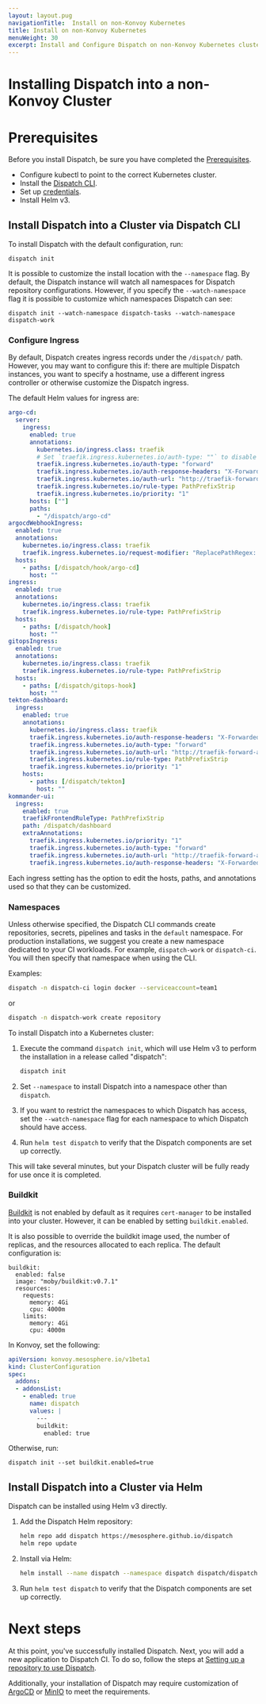 ```yaml
---
layout: layout.pug
navigationTitle:  Install on non-Konvoy Kubernetes
title: Install on non-Konvoy Kubernetes
menuWeight: 30
excerpt: Install and Configure Dispatch on non-Konvoy Kubernetes clusters.
---
```

# Installing Dispatch into a non-Konvoy Cluster

# Prerequisites

Before you install Dispatch, be sure you have completed the [Prerequisites](../prerequisites/).

* Configure kubectl to point to the correct Kubernetes cluster.
* Install the [Dispatch CLI](../cli/).
* Set up [credentials](../../tutorials/ci_tutorials/credentials/).
* Install Helm v3.

## Install Dispatch into a Cluster via Dispatch CLI

To install Dispatch with the default configuration, run:

```
dispatch init
```

It is possible to customize the install location with the `--namespace` flag. By default, the Dispatch instance will watch all namespaces for Dispatch repository configurations. However, if you specify the `--watch-namespace` flag it is possible to customize which namespaces Dispatch can see:

```
dispatch init --watch-namespace dispatch-tasks --watch-namespace dispatch-work
```

### Configure Ingress

By default, Dispatch creates ingress records under the `/dispatch/` path. However, you may want to configure this if: there are multiple Dispatch instances, you want to specify a hostname, use a different ingress controller or otherwise customize the Dispatch ingress.

The default Helm values for ingress are:

```yaml
argo-cd:
  server:
    ingress:
      enabled: true
      annotations:
        kubernetes.io/ingress.class: traefik
        # Set `traefik.ingress.kubernetes.io/auth-type: ""` to disable traefik-forward-auth.
        traefik.ingress.kubernetes.io/auth-type: "forward"
        traefik.ingress.kubernetes.io/auth-response-headers: "X-Forwarded-User"
        traefik.ingress.kubernetes.io/auth-url: "http://traefik-forward-auth-kubeaddons.kubeaddons.svc.cluster.local:4181/"
        traefik.ingress.kubernetes.io/rule-type: PathPrefixStrip
        traefik.ingress.kubernetes.io/priority: "1"
      hosts: [""]
      paths:
        - "/dispatch/argo-cd"
argocdWebhookIngress:
  enabled: true
  annotations:
    kubernetes.io/ingress.class: traefik
    traefik.ingress.kubernetes.io/request-modifier: "ReplacePathRegex: ^(.*) /api/webhook"
  hosts:
    - paths: [/dispatch/hook/argo-cd]
      host: ""
ingress:
  enabled: true
  annotations:
    kubernetes.io/ingress.class: traefik
    traefik.ingress.kubernetes.io/rule-type: PathPrefixStrip
  hosts:
    - paths: [/dispatch/hook]
      host: ""
gitopsIngress:
  enabled: true
  annotations:
    kubernetes.io/ingress.class: traefik
    traefik.ingress.kubernetes.io/rule-type: PathPrefixStrip
  hosts:
    - paths: [/dispatch/gitops-hook]
      host: ""
tekton-dashboard:
  ingress:
    enabled: true
    annotations:
      kubernetes.io/ingress.class: traefik
      traefik.ingress.kubernetes.io/auth-response-headers: "X-Forwarded-User"
      traefik.ingress.kubernetes.io/auth-type: "forward"
      traefik.ingress.kubernetes.io/auth-url: "http://traefik-forward-auth-kubeaddons.kubeaddons.svc.cluster.local:4181/"
      traefik.ingress.kubernetes.io/rule-type: PathPrefixStrip
      traefik.ingress.kubernetes.io/priority: "1"
    hosts:
      - paths: [/dispatch/tekton]
        host: ""
kommander-ui:
  ingress:
    enabled: true
    traefikFrontendRuleType: PathPrefixStrip
    path: /dispatch/dashboard
    extraAnnotations:
      traefik.ingress.kubernetes.io/priority: "1"
      traefik.ingress.kubernetes.io/auth-type: "forward"
      traefik.ingress.kubernetes.io/auth-url: "http://traefik-forward-auth-kubeaddons.kubeaddons.svc.cluster.local:4181/"
      traefik.ingress.kubernetes.io/auth-response-headers: "X-Forwarded-User"
```

Each ingress setting has the option to edit the hosts, paths, and annotations used so that they can be customized.

### Namespaces

Unless otherwise specified, the Dispatch CLI commands create repositories, secrets, pipelines and tasks in the `default` namespace. For production installations, we suggest you create a new namespace dedicated to your CI workloads. For example, `dispatch-work` or `dispatch-ci`. You will then specify that namespace when using the CLI.

Examples:

```bash
dispatch -n dispatch-ci login docker --serviceaccount=team1
```

or

```bash
dispatch -n dispatch-work create repository
```

To install Dispatch into a Kubernetes cluster:

1.  Execute the command `dispatch init`, which will use Helm v3 to perform the installation in a release called "dispatch":

    ```bash
    dispatch init
    ```

1. Set `--namespace` to install Dispatch into a namespace other than `dispatch`.
1. If you want to restrict the namespaces to which Dispatch has access, set the `--watch-namespace` flag for each namespace to which Dispatch should have access.
1. Run `helm test dispatch` to verify that the Dispatch components are set up correctly.

This will take several minutes, but your Dispatch cluster will be fully ready for use once it is completed.

### Buildkit

[Buildkit](https://github.com/moby/buildkit) is not enabled by default as it requires `cert-manager` to be installed into your cluster. However, it can be enabled by setting `buildkit.enabled`.

It is also possible to override the buildkit image used, the number of replicas, and the resources allocated to each replica. The default configuration is:

```
buildkit:
  enabled: false
  image: "moby/buildkit:v0.7.1"
  resources:
    requests:
      memory: 4Gi
      cpu: 4000m
    limits:
      memory: 4Gi
      cpu: 4000m
```

In Konvoy, set the following:

```yaml
apiVersion: konvoy.mesosphere.io/v1beta1
kind: ClusterConfiguration
spec:
  addons:
  - addonsList:
    - enabled: true
      name: dispatch
      values: |
        ---
        buildkit:
          enabled: true
```

Otherwise, run:

```
dispatch init --set buildkit.enabled=true
```

## Install Dispatch into a Cluster via Helm

Dispatch can be installed using Helm v3 directly.

1. Add the Dispatch Helm repository:

    ```bash
    helm repo add dispatch https://mesosphere.github.io/dispatch
    helm repo update
    ```

2. Install via Helm:

    ```bash
    helm install --name dispatch --namespace dispatch dispatch/dispatch
    ```

3. Run `helm test dispatch` to verify that the Dispatch components are set up correctly.

# Next steps

At this point, you've successfully installed Dispatch. Next, you will add a new application to Dispatch CI. To do so, follow the steps
at [Setting up a repository to use Dispatch](../../tutorials/ci_tutorials/repo-setup/).

Additionally, your installation of Dispatch may require customization of [ArgoCD](../configure-argocd/) or [MinIO](../configure-minio/) to meet the requirements.
